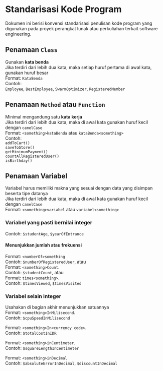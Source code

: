 # Standarisasi Kode Program
Dokumen ini berisi konvensi standarisasi penulisan kode program yang digunakan pada proyek perangkat lunak atau perkuliahan terkait software engineering.

## Penamaan `Class`
Gunakan **kata benda** <br>
Jika terdiri dari lebih dua kata, maka setiap huruf pertama di awal kata, gunakan huruf besar <br>
Format: `KataBenda`<br>
Contoh:<br> 
`Employee`, `BestEmployee`, `SwarmOptimizer`, `RegisteredMember`

## Penamaan `Method` atau `Function`
Minimal mengandung satu **kata kerja** <br>
Jika terdiri dari lebih dua kata, maka di awal kata gunakan huruf kecil dengan `camelCase` <br>
Format: `<something>kataBenda` atau `kataBenda<something>`<br>
Contoh:<br> 
`addToCart()`<br>
`saveToStore()`<br>
`getMinimumPayment()`<br>
`countAllRegisteredUser()`<br>
`isBirthday()`

## Penamaan Variabel
Variabel harus memiliki makna yang sesuai dengan data yang disimpan beserta tipe datanya <br>
Jika terdiri dari lebih dua kata, maka di awal kata gunakan huruf kecil dengan `camelCase` <br>
Format: `<something>variabel` atau `variabel<something>`<br>

### Variabel yang pasti bernilai integer
Contoh: `$studentAge`, `$yearOfEntrance`<br>
#### Menunjukkan jumlah atau frekuensi <br>
Format: `<numberOf>something`<br>
Contoh: `$numberOfRegisteredUser`, atau <br>
Format: `<something>Count`. <br>
Contoh: `$studentCount`, atau <br>
Format: `times<something>`. <br>
Contoh: `$timesViewed`, `$timesVisited`

### Variabel selain integer
Usahakan di bagian akhir menunjukkan satuannya <br>
Format: `<something>InMilisecond`.<br>
Contoh: `$cpuSpeedInMilisecond`<p>
  
Format: `<something>In<currency code>`.<br>
Contoh: `$totalCostInIDR`<p>
  
Format: `<something>inCentimeter`. <br>
Contoh: `$squareLengthInCentimeter` <p> 
  
Format: `<something>inDecimal` <br>
Contoh: `$absoluteErrorInDecimal`, `$discountInDecimal`
